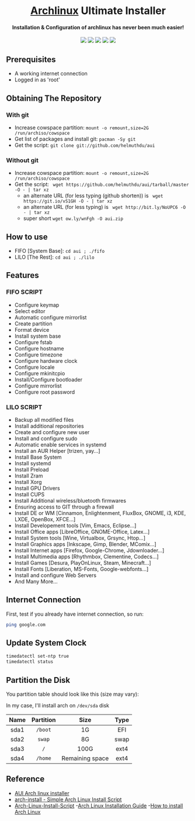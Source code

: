 <h1 align="center">
  <a href=https://www.archlinux.org/>Archlinux</a> Ultimate Installer
</h1>
<h4 align="center">Installation & Configuration of archlinux has never been much easier!</h4>

<p align="center">
  <img src="https://img.shields.io/badge/Maintained%3F-Yes-green?style=for-the-badge">
  <img src="https://img.shields.io/github/license/helmuthdu/aui?style=for-the-badge">
  <img src="https://img.shields.io/github/issues/helmuthdu/aui?color=violet&style=for-the-badge">
  <img src="https://img.shields.io/github/stars/helmuthdu/aui?style=for-the-badge">
  <img src="https://img.shields.io/github/forks/helmuthdu/aui?color=teal&style=for-the-badge">
</p>

## Prerequisites

- A working internet connection
- Logged in as 'root'

## Obtaining The Repository
### With git
- Increase cowspace partition: `mount -o remount,size=2G /run/archiso/cowspace`
- Get list of packages and install git: `pacman -Sy git`
- Get the script: `git clone git://github.com/helmuthdu/aui`

### Without git
- Increase cowspace partition: `mount -o remount,size=2G /run/archiso/cowspace`
- Get the script: ` wget https://github.com/helmuthdu/aui/tarball/master -O - | tar xz`
    - an alternate URL (for less typing (github shorten)) is ` wget https://git.io/vS1GH -O - | tar xz`
    - an alternate URL (for less typing) is ` wget http://bit.ly/NoUPC6 -O - | tar xz`
    - super short `wget ow.ly/wnFgh -O aui.zip`

## How to use
- FIFO [System Base]: `cd aui ; ./fifo`
- LILO [The Rest]: `cd aui ; ./lilo`

## Features
### FIFO SCRIPT
- Configure keymap
- Select editor
- Automatic configure mirrorlist
- Create partition
- Format device
- Install system base
- Configure fstab
- Configure hostname
- Configure timezone
- Configure hardware clock
- Configure locale
- Configure mkinitcpio
- Install/Configure bootloader
- Configure mirrorlist
- Configure root password

### LILO SCRIPT
- Backup all modified files
- Install additional repositories
- Create and configure new user
- Install and configure sudo
- Automatic enable services in systemd
- Install an AUR Helper [trizen, yay...]
- Install Base System
- Install systemd
- Install Preload
- Install Zram
- Install Xorg
- Install GPU Drivers
- Install CUPS
- Install Additional wireless/bluetooth firmwares
- Ensuring access to GIT through a firewall
- Install DE or WM [Cinnamon, Enlightenment, FluxBox, GNOME, i3, KDE, LXDE, OpenBox, XFCE...]
- Install Developement tools [Vim, Emacs, Eclipse...]
- Install Office apps [LibreOffice, GNOME-Office, Latex...]
- Install System tools [Wine, Virtualbox, Grsync, Htop...]
- Install Graphics apps [Inkscape, Gimp, Blender, MComix...]
- Install Internet apps [Firefox, Google-Chrome, Jdownloader...]
- Install Multimedia apps [Rhythmbox, Clementine, Codecs...]
- Install Games [Desura, PlayOnLinux, Steam, Minecraft...]
- Install Fonts [Liberation, MS-Fonts, Google-webfonts...]
- Install and configure Web Servers
- And Many More...

## Internet Connection

First, test if you already have internet connection, so run:

``` sh
ping google.com
```

## Update System Clock

``` sh
timedatectl set-ntp true
timedatectl status
```

## Partition the Disk

You partition table should look like this (size may vary):

In my case, I'll install arch on `/dev/sda` disk

| Name | Partition | Size            | Type |
| :--: | :-------: | :-------------: | :--: |
| sda1 | `/boot`   | 1G              | EFI  |
| sda2 | `swap`    | 8G              | swap |
| sda3 | `/`       | 100G            | ext4 |
| sda4 | `/home`   | Remaining space | ext4 |


## Reference
- [AUI Arch linux installer](https://github.com/helmuthdu/aui)
- [arch-install - Simple Arch Linux Install Script](https://github.com/tom5760/arch-install)
- [Arch-Linux-Install-Script](https://github.com/Antiz96/Arch-Linux-Install-Script)
-[Arch Linux Installation Guide](https://gist.github.com/eltonvs/d8977de93466552a3448d9822e265e38)
-[How to install Arch Linux](https://github.com/saloniamatteo/Arch#2-partition-the-disk)
